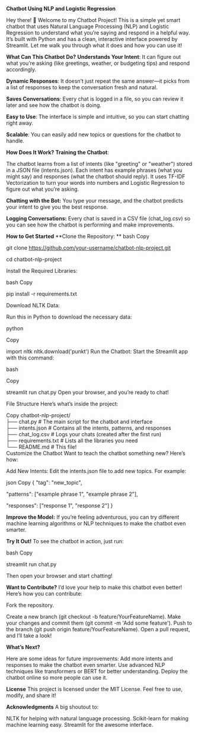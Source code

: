 **Chatbot Using NLP and Logistic Regression**

Hey there! 👋 Welcome to my Chatbot Project! This is a simple yet smart chatbot that uses Natural Language Processing (NLP) and Logistic Regression to understand what you’re saying and respond in a helpful way. It’s built with Python and has a clean, interactive interface powered by Streamlit. Let me walk you through what it does and how you can use it!

**What Can This Chatbot Do?**
**Understands Your Intent**: It can figure out what you’re asking (like greetings, weather, or budgeting tips) and respond accordingly.

**Dynamic Responses**: It doesn’t just repeat the same answer—it picks from a list of responses to keep the conversation fresh and natural.

**Saves Conversations**: Every chat is logged in a file, so you can review it later and see how the chatbot is doing.

**Easy to Use**: The interface is simple and intuitive, so you can start chatting right away.

**Scalable**: You can easily add new topics or questions for the chatbot to handle.

**How Does It Work?**
**Training the Chatbot**:

The chatbot learns from a list of intents (like "greeting" or "weather") stored in a JSON file (intents.json).
Each intent has example phrases (what you might say) and responses (what the chatbot should reply).
It uses TF-IDF Vectorization to turn your words into numbers and Logistic Regression to figure out what you’re asking.

**Chatting with the Bot:**
You type your message, and the chatbot predicts your intent to give you the best response.

**Logging Conversations:**
Every chat is saved in a CSV file (chat_log.csv) so you can see how the chatbot is performing and make improvements.

**How to Get Started**
**Clone the Repository:
**
bash
Copy

git clone https://github.com/your-username/chatbot-nlp-project.git

cd chatbot-nlp-project

Install the Required Libraries:

bash
Copy

pip install -r requirements.txt

Download NLTK Data:

Run this in Python to download the necessary data:

python

Copy

import nltk
nltk.download('punkt')
Run the Chatbot:
Start the Streamlit app with this command:

bash

Copy

streamlit run chat.py
Open your browser, and you’re ready to chat!

File Structure
Here’s what’s inside the project:

Copy
chatbot-nlp-project/  
├── chat.py                # The main script for the chatbot and interface  
├── intents.json           # Contains all the intents, patterns, and responses  
├── chat_log.csv           # Logs your chats (created after the first run)  
├── requirements.txt       # Lists all the libraries you need  
└── README.md              # This file!  
Customize the Chatbot
Want to teach the chatbot something new? Here’s how:

Add New Intents:
Edit the intents.json file to add new topics. For example:

json
Copy
{
  "tag": "new_topic",

  "patterns": ["example phrase 1", "example phrase 2"],
  
  "responses": ["response 1", "response 2"]
}

**Improve the Model:**
If you’re feeling adventurous, you can try different machine learning algorithms or NLP techniques to make the chatbot even smarter.

**Try It Out!**
To see the chatbot in action, just run:

bash
Copy

streamlit run chat.py

Then open your browser and start chatting!

**Want to Contribute?**
I’d love your help to make this chatbot even better! Here’s how you can contribute:

Fork the repository.

Create a new branch (git checkout -b feature/YourFeatureName).
Make your changes and commit them (git commit -m 'Add some feature').
Push to the branch (git push origin feature/YourFeatureName).
Open a pull request, and I’ll take a look!

**What’s Next?**

Here are some ideas for future improvements:
Add more intents and responses to make the chatbot even smarter.
Use advanced NLP techniques like transformers or BERT for better understanding.
Deploy the chatbot online so more people can use it.

**License**
This project is licensed under the MIT License. Feel free to use, modify, and share it!

**Acknowledgments**
A big shoutout to:

NLTK for helping with natural language processing.
Scikit-learn for making machine learning easy.
Streamlit for the awesome interface.
